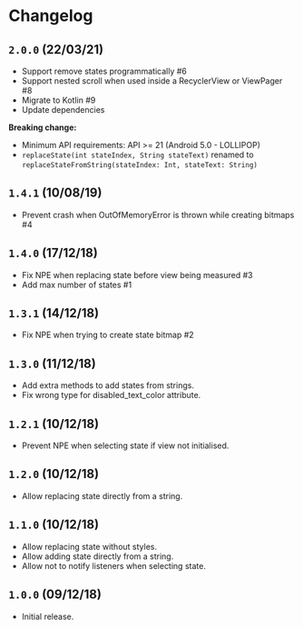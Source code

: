 # Changelog

## `2.0.0` (22/03/21)

- Support remove states programmatically #6
- Support nested scroll when used inside a RecyclerView or ViewPager #8
- Migrate to Kotlin #9
- Update dependencies

**Breaking change:**
- Minimum API requirements: API >= 21 (Android 5.0 - LOLLIPOP)
- `replaceState(int stateIndex, String stateText)` renamed to `replaceStateFromString(stateIndex: Int, stateText: String)`

## `1.4.1` (10/08/19)

- Prevent crash when OutOfMemoryError is thrown while creating bitmaps #4

## `1.4.0` (17/12/18)

- Fix NPE when replacing state before view being measured #3
- Add max number of states #1

## `1.3.1` (14/12/18)

- Fix NPE when trying to create state bitmap #2

## `1.3.0` (11/12/18)

- Add extra methods to add states from strings.
- Fix wrong type for disabled_text_color attribute.

## `1.2.1` (10/12/18)

- Prevent NPE when selecting state if view not initialised.

## `1.2.0` (10/12/18)

- Allow replacing state directly from a string.

## `1.1.0` (10/12/18)

- Allow replacing state without styles.
- Allow adding state directly from a string.
- Allow not to notify listeners when selecting state.

## `1.0.0` (09/12/18)

- Initial release.
